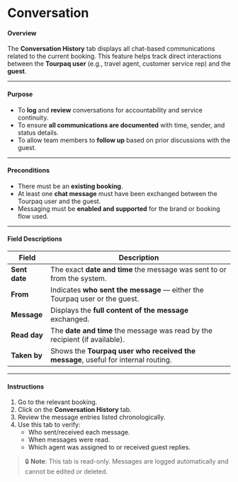 # Conversation

#### **Overview**

The **Conversation History** tab displays all chat-based communications related to the current booking. This feature helps track direct interactions between the **Tourpaq user** (e.g., travel agent, customer service rep) and the **guest**.

***

#### **Purpose**

* To **log** and **review** conversations for accountability and service continuity.
* To ensure **all communications are documented** with time, sender, and status details.
* To allow team members to **follow up** based on prior discussions with the guest.

***

#### **Preconditions**

* There must be an **existing booking**.
* At least one **chat message** must have been exchanged between the Tourpaq user and the guest.
* Messaging must be **enabled and supported** for the brand or booking flow used.

***

#### **Field Descriptions**

| **Field**     | **Description**                                                                   |
| ------------- | --------------------------------------------------------------------------------- |
| **Sent date** | The exact **date and time** the message was sent to or from the system.           |
| **From**      | Indicates **who sent the message** — either the Tourpaq user or the guest.        |
| **Message**   | Displays the **full content of the message** exchanged.                           |
| **Read day**  | The **date and time** the message was read by the recipient (if available).       |
| **Taken by**  | Shows the **Tourpaq user who received the message**, useful for internal routing. |

***

#### **Instructions**

1. Go to the relevant booking.
2. Click on the **Conversation History** tab.
3. Review the message entries listed chronologically.
4. Use this tab to verify:
   * Who sent/received each message.
   * When messages were read.
   * Which agent was assigned to or received guest replies.

> 🔒 **Note**: This tab is read-only. Messages are logged automatically and cannot be edited or deleted.
